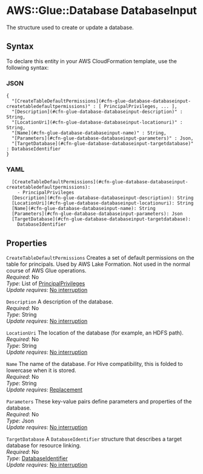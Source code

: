 # AWS::Glue::Database DatabaseInput<a name="aws-properties-glue-database-databaseinput"></a>

The structure used to create or update a database\.

## Syntax<a name="aws-properties-glue-database-databaseinput-syntax"></a>

To declare this entity in your AWS CloudFormation template, use the following syntax:

### JSON<a name="aws-properties-glue-database-databaseinput-syntax.json"></a>

```
{
  "[CreateTableDefaultPermissions](#cfn-glue-database-databaseinput-createtabledefaultpermissions)" : [ PrincipalPrivileges, ... ],
  "[Description](#cfn-glue-database-databaseinput-description)" : String,
  "[LocationUri](#cfn-glue-database-databaseinput-locationuri)" : String,
  "[Name](#cfn-glue-database-databaseinput-name)" : String,
  "[Parameters](#cfn-glue-database-databaseinput-parameters)" : Json,
  "[TargetDatabase](#cfn-glue-database-databaseinput-targetdatabase)" : DatabaseIdentifier
}
```

### YAML<a name="aws-properties-glue-database-databaseinput-syntax.yaml"></a>

```
  [CreateTableDefaultPermissions](#cfn-glue-database-databaseinput-createtabledefaultpermissions): 
    - PrincipalPrivileges
  [Description](#cfn-glue-database-databaseinput-description): String
  [LocationUri](#cfn-glue-database-databaseinput-locationuri): String
  [Name](#cfn-glue-database-databaseinput-name): String
  [Parameters](#cfn-glue-database-databaseinput-parameters): Json
  [TargetDatabase](#cfn-glue-database-databaseinput-targetdatabase): 
    DatabaseIdentifier
```

## Properties<a name="aws-properties-glue-database-databaseinput-properties"></a>

`CreateTableDefaultPermissions`  <a name="cfn-glue-database-databaseinput-createtabledefaultpermissions"></a>
Creates a set of default permissions on the table for principals\. Used by AWS Lake Formation\. Not used in the normal course of AWS Glue operations\.  
*Required*: No  
*Type*: List of [PrincipalPrivileges](aws-properties-glue-database-principalprivileges.md)  
*Update requires*: [No interruption](https://docs.aws.amazon.com/AWSCloudFormation/latest/UserGuide/using-cfn-updating-stacks-update-behaviors.html#update-no-interrupt)

`Description`  <a name="cfn-glue-database-databaseinput-description"></a>
A description of the database\.  
*Required*: No  
*Type*: String  
*Update requires*: [No interruption](https://docs.aws.amazon.com/AWSCloudFormation/latest/UserGuide/using-cfn-updating-stacks-update-behaviors.html#update-no-interrupt)

`LocationUri`  <a name="cfn-glue-database-databaseinput-locationuri"></a>
The location of the database \(for example, an HDFS path\)\.   
*Required*: No  
*Type*: String  
*Update requires*: [No interruption](https://docs.aws.amazon.com/AWSCloudFormation/latest/UserGuide/using-cfn-updating-stacks-update-behaviors.html#update-no-interrupt)

`Name`  <a name="cfn-glue-database-databaseinput-name"></a>
The name of the database\. For Hive compatibility, this is folded to lowercase when it is stored\.  
*Required*: No  
*Type*: String  
*Update requires*: [Replacement](https://docs.aws.amazon.com/AWSCloudFormation/latest/UserGuide/using-cfn-updating-stacks-update-behaviors.html#update-replacement)

`Parameters`  <a name="cfn-glue-database-databaseinput-parameters"></a>
These key\-value pairs define parameters and properties of the database\.  
*Required*: No  
*Type*: Json  
*Update requires*: [No interruption](https://docs.aws.amazon.com/AWSCloudFormation/latest/UserGuide/using-cfn-updating-stacks-update-behaviors.html#update-no-interrupt)

`TargetDatabase`  <a name="cfn-glue-database-databaseinput-targetdatabase"></a>
A `DatabaseIdentifier` structure that describes a target database for resource linking\.  
*Required*: No  
*Type*: [DatabaseIdentifier](aws-properties-glue-database-databaseidentifier.md)  
*Update requires*: [No interruption](https://docs.aws.amazon.com/AWSCloudFormation/latest/UserGuide/using-cfn-updating-stacks-update-behaviors.html#update-no-interrupt)